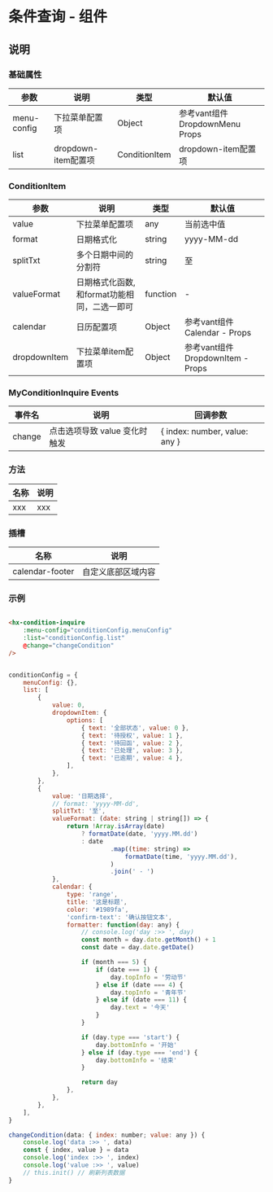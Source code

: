 # 条件查询 - 组件

## 说明

### 基础属性

| 参数     | 说明    | 类型     | 默认值    |
| ------- | -------- | -------- | -------- |
| menu-config    |  下拉菜单配置项   | Object   | 参考vant组件DropdownMenu Props  |
| list    |  dropdown-item配置项   | ConditionItem   | dropdown-item配置项  |

### ConditionItem

| 参数     | 说明    | 类型     | 默认值    |
| ------- | -------- | -------- | -------- |
| value    |  下拉菜单配置项   | any   | 当前选中值  |
| format    |  日期格式化   | string   | yyyy-MM-dd  |
| splitTxt    |  多个日期中间的分割符   | string   | 至  |
| valueFormat    |  日期格式化函数,和format功能相同，二选一即可   | function   | -  |
| calendar    |  日历配置项   | Object   | 参考vant组件Calendar - Props  |
| dropdownItem    |  下拉菜单item配置项   | Object   | 参考vant组件DropdownItem - Props  |


### MyConditionInquire Events

| 事件名    |  说明   | 回调参数 |
| ------- | ------ | --------  |
| change | 点击选项导致 value 变化时触发   |   { index: number, value: any }   |

### 方法

| 名称    |  说明   |
| ------- | ------ |
| xxx | xxx    |

### 插槽

| 名称    |  说明   |
| ------- | ------ |
| calendar-footer | 自定义底部区域内容    |

### 示例

```html

<hx-condition-inquire
    :menu-config="conditionConfig.menuConfig"
    :list="conditionConfig.list"
    @change="changeCondition"
/>

```

```js

conditionConfig = {
    menuConfig: {},
    list: [
        {
            value: 0,
            dropdownItem: {
                options: [
                    { text: '全部状态', value: 0 },
                    { text: '待授权', value: 1 },
                    { text: '待回函', value: 2 },
                    { text: '已处理', value: 3 },
                    { text: '已逾期', value: 4 },
                ],
            },
        },
        {
            value: '日期选择',
            // format: 'yyyy-MM-dd',
            splitTxt: '至',
            valueFormat: (date: string | string[]) => {
                return !Array.isArray(date)
                    ? formatDate(date, 'yyyy.MM.dd')
                    : date
                            .map((time: string) =>
                                formatDate(time, 'yyyy.MM.dd'),
                            )
                            .join(' - ')
            },
            calendar: {
                type: 'range',
                title: '这是标题',
                color: '#1989fa',
                'confirm-text': '确认按钮文本',
                formatter: function(day: any) {
                    // console.log('day :>> ', day)
                    const month = day.date.getMonth() + 1
                    const date = day.date.getDate()

                    if (month === 5) {
                        if (date === 1) {
                            day.topInfo = '劳动节'
                        } else if (date === 4) {
                            day.topInfo = '青年节'
                        } else if (date === 11) {
                            day.text = '今天'
                        }
                    }

                    if (day.type === 'start') {
                        day.bottomInfo = '开始'
                    } else if (day.type === 'end') {
                        day.bottomInfo = '结束'
                    }

                    return day
                },
            },
        },
    ],
}

changeCondition(data: { index: number; value: any }) {
    console.log('data :>> ', data)
    const { index, value } = data
    console.log('index :>> ', index)
    console.log('value :>> ', value)
    // this.init() // 刷新列表数据
}

```

